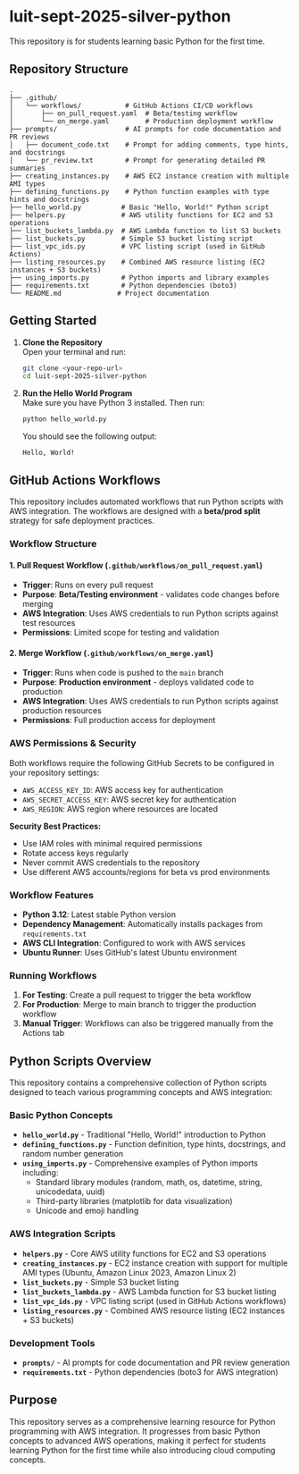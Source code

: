 # luit-sept-2025-silver-python

This repository is for students learning basic Python for the first time.  

## Repository Structure

```
.
├── .github/
│   └── workflows/           # GitHub Actions CI/CD workflows
│       ├── on_pull_request.yaml  # Beta/testing workflow
│       └── on_merge.yaml         # Production deployment workflow
├── prompts/                 # AI prompts for code documentation and PR reviews
│   ├── document_code.txt    # Prompt for adding comments, type hints, and docstrings
│   └── pr_review.txt        # Prompt for generating detailed PR summaries
├── creating_instances.py    # AWS EC2 instance creation with multiple AMI types
├── defining_functions.py    # Python function examples with type hints and docstrings
├── hello_world.py          # Basic "Hello, World!" Python script
├── helpers.py              # AWS utility functions for EC2 and S3 operations
├── list_buckets_lambda.py  # AWS Lambda function to list S3 buckets
├── list_buckets.py         # Simple S3 bucket listing script
├── list_vpc_ids.py         # VPC listing script (used in GitHub Actions)
├── listing_resources.py    # Combined AWS resource listing (EC2 instances + S3 buckets)
├── using_imports.py        # Python imports and library examples
├── requirements.txt        # Python dependencies (boto3)
└── README.md              # Project documentation
```

## Getting Started

1. **Clone the Repository**  
   Open your terminal and run:
   ```bash
   git clone <your-repo-url>
   cd luit-sept-2025-silver-python
   ```

2. **Run the Hello World Program**  
   Make sure you have Python 3 installed. Then run:
   ```bash
   python hello_world.py
   ```

   You should see the following output:
   ```
   Hello, World!
   ```

## GitHub Actions Workflows

This repository includes automated workflows that run Python scripts with AWS integration. The workflows are designed with a **beta/prod split** strategy for safe deployment practices.

### Workflow Structure

#### 1. Pull Request Workflow (`.github/workflows/on_pull_request.yaml`)
- **Trigger**: Runs on every pull request
- **Purpose**: **Beta/Testing environment** - validates code changes before merging
- **AWS Integration**: Uses AWS credentials to run Python scripts against test resources
- **Permissions**: Limited scope for testing and validation

#### 2. Merge Workflow (`.github/workflows/on_merge.yaml`)
- **Trigger**: Runs when code is pushed to the `main` branch
- **Purpose**: **Production environment** - deploys validated code to production
- **AWS Integration**: Uses AWS credentials to run Python scripts against production resources
- **Permissions**: Full production access for deployment

### AWS Permissions & Security

Both workflows require the following GitHub Secrets to be configured in your repository settings:

- `AWS_ACCESS_KEY_ID`: AWS access key for authentication
- `AWS_SECRET_ACCESS_KEY`: AWS secret key for authentication  
- `AWS_REGION`: AWS region where resources are located

**Security Best Practices:**
- Use IAM roles with minimal required permissions
- Rotate access keys regularly
- Never commit AWS credentials to the repository
- Use different AWS accounts/regions for beta vs prod environments

### Workflow Features

- **Python 3.12**: Latest stable Python version
- **Dependency Management**: Automatically installs packages from `requirements.txt`
- **AWS CLI Integration**: Configured to work with AWS services
- **Ubuntu Runner**: Uses GitHub's latest Ubuntu environment

### Running Workflows

1. **For Testing**: Create a pull request to trigger the beta workflow
2. **For Production**: Merge to main branch to trigger the production workflow
3. **Manual Trigger**: Workflows can also be triggered manually from the Actions tab

## Python Scripts Overview

This repository contains a comprehensive collection of Python scripts designed to teach various programming concepts and AWS integration:

### Basic Python Concepts
- **`hello_world.py`** - Traditional "Hello, World!" introduction to Python
- **`defining_functions.py`** - Function definition, type hints, docstrings, and random number generation
- **`using_imports.py`** - Comprehensive examples of Python imports including:
  - Standard library modules (random, math, os, datetime, string, unicodedata, uuid)
  - Third-party libraries (matplotlib for data visualization)
  - Unicode and emoji handling

### AWS Integration Scripts
- **`helpers.py`** - Core AWS utility functions for EC2 and S3 operations
- **`creating_instances.py`** - EC2 instance creation with support for multiple AMI types (Ubuntu, Amazon Linux 2023, Amazon Linux 2)
- **`list_buckets.py`** - Simple S3 bucket listing
- **`list_buckets_lambda.py`** - AWS Lambda function for S3 bucket listing
- **`list_vpc_ids.py`** - VPC listing script (used in GitHub Actions workflows)
- **`listing_resources.py`** - Combined AWS resource listing (EC2 instances + S3 buckets)

### Development Tools
- **`prompts/`** - AI prompts for code documentation and PR review generation
- **`requirements.txt`** - Python dependencies (boto3 for AWS integration)

## Purpose

This repository serves as a comprehensive learning resource for Python programming with AWS integration. It progresses from basic Python concepts to advanced AWS operations, making it perfect for students learning Python for the first time while also introducing cloud computing concepts.
